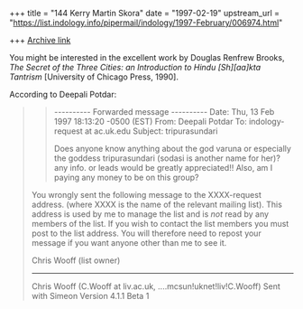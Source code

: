 +++
title = "144 Kerry Martin Skora"
date = "1997-02-19"
upstream_url = "https://list.indology.info/pipermail/indology/1997-February/006974.html"

+++
[Archive link](https://list.indology.info/pipermail/indology/1997-February/006974.html)

You might be interested in the excellent work by Douglas
Renfrew Brooks, _The Secret of the Three Cities:  an
Introduction to Hindu [Sh][aa]kta Tantrism_ [University of
Chicago Press, 1990].



According to Deepali Potdar:
> 
>  
> > 
> > ---------- Forwarded message ----------
> > Date: Thu, 13 Feb 1997 18:13:20 -0500 (EST)
> > From: Deepali Potdar <deepali at umich.edu>
> > To: indology-request at ac.uk.edu
> > Subject: tripurasundari
> > 
> > Does anyone know anything about the god varuna or especially the goddess
> > tripurasundari (sodasi is another name for her)?  any info. or leads would
> > be greatly appreciated!!  Also, am I paying any money to be on this group?
> > 
> > 
> You wrongly sent the following message to the XXXX-request address.
> (where XXXX is the name of the relevant mailing list). This address is
> used by me to manage the list and is *not* read by any members of the
> list. If you wish to contact the list members you must post to the list
> address. You will therefore need to repost your message if you want
> anyone other than me to see it.
> 
> Chris Wooff (list owner)
> 
> 
> ------------------------------------------------------------
> Chris Wooff (C.Wooff at liv.ac.uk, ....mcsun!uknet!liv!C.Wooff)
> Sent with Simeon Version 4.1.1 Beta 1
> 
> 
> 
> 
> 





